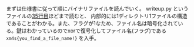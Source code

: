 まずは仕様書に従って順にバイナリファイルを読んでいく。 
writeup.py というファイルの[35行目](https://github.com/KosenXmasCTF/original_file_system/blob/master/writeup.py#L35)ほどまで読むと、
内部的には1ディレクトリ1ファイルの構造であることがわかる。また、フラグが1なため、ファイル名は暗号化されている。鍵はわかっているのでxorで復号化してファイル名(フラグ)である `xm4s{you_find_a_file_name!}` を入手。
